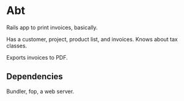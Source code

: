 Abt
===

Rails app to print invoices, basically.

Has a customer, project, product list, and invoices. Knows about tax classes.

Exports invoices to PDF.


Dependencies
------------

Bundler, fop, a web server.

